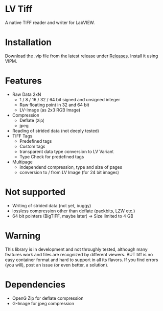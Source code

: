 # LV Tiff
 A native TIFF reader and writer for LabVIEW.
 
# Installation
Download the .vip file from the latest release under [Releases](https://github.com/kleinsimon/LV-Tiff/releases). Install it using VIPM.
 
# Features
- Raw Data 2xN 
  - 1 / 8 / 16 / 32 / 64 bit signed and unsigned integer
  - Raw floating point in 32 and 64 bit
  - LV-Image (as 2x3 RGB Image)
- Compression
  - Deflate (zip)
  - jpeg
- Reading of strided data (not deeply tested)
- TIFF Tags
  - Predefined tags
  - Custom tags
  - transparent data type conversion to LV Variant
  - Type Check for predefined tags
- Multipage
  - independend compression, type and size of pages
  - conversion to / from LV Image (for 24 bit images)
  
# Not supported
- Writing of strided data (not yet, buggy)
- lossless compression other than deflate (packbits, LZW etc.)
- 64 bit pointers (BigTIFF, maybe later) -> Size limited to 4 GB

# Warning
This library is in development and not throughly tested, although many features work and files are recognized by different viewers. BUT tiff is no easy container format and hard to support in all its flavors. If you find errors (you will), post an issue (or even better, a solution).
 
# Dependencies
- OpenG Zip for deflate compression 
- G-Image for jpeg compression

